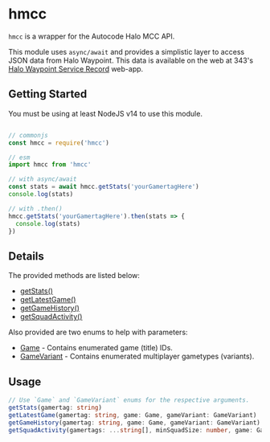 # hmcc

`hmcc` is a wrapper for the Autocode Halo MCC API.

This module uses `async/await` and provides a simplistic layer to access JSON data from Halo Waypoint.
This data is available on the web at 343's [Halo Waypoint Service Record](https://www.halowaypoint.com/en-gb/games/halo-the-master-chief-collection/xbox-one/service-records/players) web-app.

## Getting Started

You must be using at least NodeJS v14 to use this module.

```js

// commonjs
const hmcc = require('hmcc')

// esm
import hmcc from 'hmcc'

// with async/await
const stats = await hmcc.getStats('yourGamertagHere')
console.log(stats)

// with .then()
hmcc.getStats('yourGamertagHere').then(stats => {
  console.log(stats)
})
```

## Details

The provided methods are listed below:

* [getStats()](https://github.com/jds64/hmcc/blob/main/src/index.mjs#L45-L62)
* [getLatestGame()](https://github.com/jds64/hmcc/blob/main/src/index.mjs#L64-L85)
* [getGameHistory()](https://github.com/jds64/hmcc/blob/main/src/index.mjs#L87-L115)
* [getSquadActivity()](https://github.com/jds64/hmcc/blob/main/src/index.mjs#L117-L141)

Also provided are two enums to help with parameters:

* [Game](https://github.com/jds64/hmcc/blob/eddf409f4d36643a8d9f0aa6bb157ef44e82f6d7/src/index.js#L4-L17) - Contains enumerated game (title) IDs.
* [GameVariant](https://github.com/jds64/hmcc/blob/eddf409f4d36643a8d9f0aa6bb157ef44e82f6d7/src/index.js#L19-L43) - Contains enumerated multiplayer gametypes (variants).

## Usage

```typescript
// Use `Game` and `GameVariant` enums for the respective arguments.
getStats(gamertag: string)
getLatestGame(gamertag: string, game: Game, gameVariant: GameVariant)
getGameHistory(gamertag: string, game: Game, gameVariant: GameVariant)
getSquadActivity(gamertags: ...string[], minSquadSize: number, game: Game)

```
